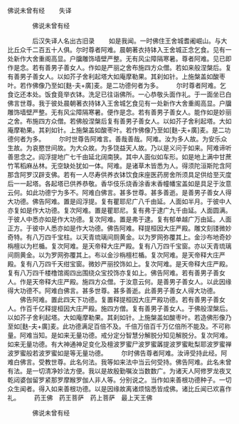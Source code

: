   佛说未曾有经
　　失译




　　　　佛说未曾有经

　　　　后汉失译人名出古旧录
　　如是我闻。一时佛住王舍城耆阇崛山。与大比丘众千二百五十人俱。尔时尊者阿难。晨朝著衣持钵入王舍城正念乞食。见有一处新作大舍重阁高显。户牖雕饰墙壁严整。无有风尘障隔寒暑。尊者阿难。见已即作是念。若有善男子善女人。作如是严丽之舍布施四方众僧。若如来般涅槃后。复有善男子善女人。以如芥子舍利起塔大如庵摩勒果。其刹如针。上施槃盖如酸枣叶。若作佛像乃至如[麩-夫+廣]麦。是二功德何者为多。
　　尔时尊者阿难。乞食讫还本处。饭食竟举衣钵。洗足已往诣佛所。一心恭敬头面作礼。于一面坐已白佛言世尊。我于彼处晨朝著衣持钵入王舍城乞食见有一处新作大舍重阁高显。户牖雕饰墙壁严整。无有风尘障隔寒暑。便作是念。若有善男子善女人。能作如是妙丽之舍。布施四方众僧。若佛般涅槃后复有善男子善女人。以如芥子舍利起塔。大如庵摩勒果。其刹如针。上施槃盖如酸枣叶。若作佛像乃至如[麩-夫+廣]麦。是二功德何者为多。
　　尔时世尊告阿难言。善哉善哉。阿难。汝为多人故。为安乐众生故。为哀愍世间故。为大众故。为多饶益天人故。乃以是义问于如来。阿难谛听善思念之。阎浮提地广七千由延北阔南狭。其中人面似如车形。如是地上满中甘蔗竹苇稻麻丛林。无空缺处犹如一体。阿难。是诸草木皆悉为人。得须陀洹斯陀含阿那含阿罗汉辟支佛。若有一人尽寿供养衣钵饮食床座医药房舍所须具足供给至灭度后一一起塔。各起塔已供养恭敬。香华伎乐烧香涂香末香幢幡宝盖如是具足于汝意云何。如此功德宁为多不。阿难白佛言。甚多世尊。甚多善逝。是善男子善女人得大功德。佛告阿难。置是阎浮提。复有瞿耶尼广八千由延。人面如半月。于彼中人亦复如是作大功德。复次阿难。置是瞿耶尼。复有弗于逮广九千由延。人面圆满。于彼人中悉亦如是作大功德。复次阿难。置是弗于逮。复有郁单越广万由延。人面正方。于彼中人悉亦如是作大功德。佛告阿难。释提桓因大庄严殿。雕文刻镂微妙奇特。有八万四千宝柱。以天青琉璃间厕黄金。以为罗网弥覆其上。金沙布地奇妙栴檀以为栏楯。复次阿难。是天帝释大庄严殿。复有八万四千宝窗。亦以天青琉璃间厕黄金。以为罗网弥覆其上。布以金沙栴檀栏楯。复次阿难。是天帝释大庄严殿。复有八万四千天绀宝窗。微妙严丽挍饰如上。复次阿难。是天帝释大庄严殿。复有八万四千楼橹馆阁四出围绕众宝挍饰亦复如上。佛告阿难。若有善男子善女人。作是天帝释大庄严殿。施四方众僧。于汝意云何。是善男子善女人。以此因缘得大功德不。阿难白佛言。甚多世尊。甚多善逝。此善男子善女人得大功德。
　　佛告阿难。置此四天下功德。复置释提桓因大庄严殿功德。若有善男子善女人。作百千亿释提桓因大庄严殿。施四方僧。复有善男子善女人。于佛般涅槃后。以如芥子舍利起塔。大如庵摩勒果。其刹如针。上施槃盖如酸枣叶。若造佛形像乃至如[麩-夫+廣]麦。此功德满足百倍不及。千倍万倍百千万亿倍所不能及。不可称量。阿难当知。是如来无量功德。戒分定分智慧分解脱分知见解脱分。复次阿难。如来无量功德。有大神通神足变化及檀波罗蜜尸波罗蜜羼提波罗蜜毗梨耶波罗蜜禅波罗蜜般若波罗蜜如是等无量功德。
　　尔时佛告尊者阿难。汝谛受持此经。阿难白佛言。受教世尊。此名何法。我等如来法中当云何受持。佛告阿难。此名未曾有法。是一切清净妙法方便。我以是故殷勤嘱汝当数数广。为诸天人阿修罗龙夜叉乾闼婆伽留罗紧那罗摩睺罗伽人非人等。分别说之。当作如来善根功德种子。一切众生闻者。得入如来善根功德。以是因缘故离诸烦恼悉皆成佛。诸比丘闻已欢喜作礼。
　　药王佛　药王菩萨　药上菩萨　最上天王佛

　　　　佛说未曾有经


